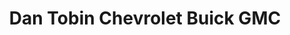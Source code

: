 ---
title: "Dan Tobin Chevrolet Buick GMC"
url: /columbus/dan-tobin-chevrolet-buick-gmc/
shop: Autohaus
---